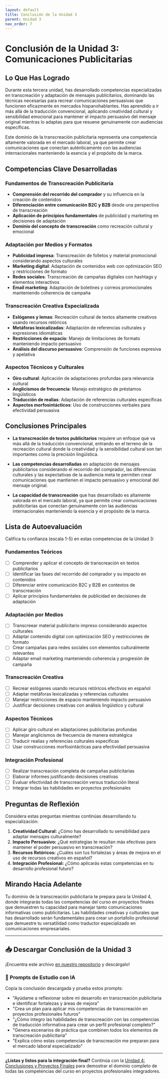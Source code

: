 ```yaml
---
layout: default
title: Conclusión de la Unidad 3
parent: Unidad 3
nav_order: 7
---
```


# Conclusión de la Unidad 3: Comunicaciones Publicitarias

## Lo Que Has Logrado

Durante esta tercera unidad, has desarrollado competencias especializadas en transcreación y adaptación de mensajes publicitarios, dominando las técnicas necesarias para recrear comunicaciones persuasivas que funcionen eficazmente en mercados hispanohablantes. Has aprendido a ir más allá de la traducción convencional, aplicando creatividad cultural y sensibilidad emocional para mantener el impacto persuasivo del mensaje original mientras lo adaptas para que resuene genuinamente con audiencias específicas.

Este dominio de la transcreación publicitaria representa una competencia altamente valorada en el mercado laboral, ya que permite crear comunicaciones que conectan auténticamente con las audiencias internacionales manteniendo la esencia y el propósito de la marca.

## Competencias Clave Desarrolladas

### Fundamentos de Transcreación Publicitaria
- **Comprensión del recorrido del comprador** y su influencia en la creación de contenidos
- **Diferenciación entre comunicación B2C y B2B** desde una perspectiva de transcreación
- **Aplicación de principios fundamentales** de publicidad y marketing en decisiones de adaptación
- **Dominio del concepto de transcreación** como recreación cultural y emocional

### Adaptación por Medios y Formatos
- **Publicidad impresa**: Transcreación de folletos y material promocional considerando aspectos culturales
- **Marketing digital**: Adaptación de contenidos web con optimización SEO y restricciones de formato
- **Redes sociales**: Transcreación de campañas digitales con hashtags y elementos interactivos
- **Email marketing**: Adaptación de boletines y correos promocionales manteniendo coherencia de campaña

### Transcreación Creativa Especializada
- **Eslóganes y lemas**: Recreación cultural de textos altamente creativos usando recursos retóricos
- **Metáforas lexicalizadas**: Adaptación de referencias culturales y expresiones idiomáticas
- **Restricciones de espacio**: Manejo de limitaciones de formato manteniendo impacto persuasivo
- **Análisis del discurso persuasivo**: Comprensión de funciones expresiva y apelativa

### Aspectos Técnicos y Culturales
- **Giro cultural**: Aplicación de adaptaciones profundas para relevancia cultural
- **Anglicismos de frecuencia**: Manejo estratégico de préstamos lingüísticos
- **Traducción de realias**: Adaptación de referencias culturales específicas
- **Aspectos morfosintácticos**: Uso de construcciones verbales para efectividad persuasiva

## Conclusiones Principales

- **La transcreación de textos publicitarios** requiere un enfoque que va más allá de la traducción convencional, entrando en el terreno de la recreación cultural donde la creatividad y la sensibilidad cultural son tan importantes como la precisión lingüística.

- **Las competencias desarrolladas** en adaptación de mensajes publicitarios considerando el recorrido del comprador, las diferencias culturales y las expectativas de la audiencia meta te permiten crear comunicaciones que mantienen el impacto persuasivo y emocional del mensaje original.

- **La capacidad de transcreación** que has desarrollado es altamente valorada en el mercado laboral, ya que permite crear comunicaciones publicitarias que conectan genuinamente con las audiencias internacionales manteniendo la esencia y el propósito de la marca.

## Lista de Autoevaluación

Califica tu confianza (escala 1-5) en estas competencias de la Unidad 3:

### Fundamentos Teóricos
- [ ] Comprender y aplicar el concepto de transcreación en textos publicitarios
- [ ] Identificar las fases del recorrido del comprador y su impacto en contenidos
- [ ] Diferenciar entre comunicación B2C y B2B en contextos de transcreación
- [ ] Aplicar principios fundamentales de publicidad en decisiones de adaptación

### Adaptación por Medios
- [ ] Transcreear material publicitario impreso considerando aspectos culturales
- [ ] Adaptar contenido digital con optimización SEO y restricciones de formato
- [ ] Crear campañas para redes sociales con elementos culturalmente relevantes
- [ ] Adaptar email marketing manteniendo coherencia y progresión de campaña

### Transcreación Creativa
- [ ] Recrear eslóganes usando recursos retóricos efectivos en español
- [ ] Adaptar metáforas lexicalizadas y referencias culturales
- [ ] Manejar restricciones de espacio manteniendo impacto persuasivo
- [ ] Justificar decisiones creativas con análisis lingüístico y cultural

### Aspectos Técnicos
- [ ] Aplicar giro cultural en adaptaciones publicitarias profundas
- [ ] Manejar anglicismos de frecuencia de manera estratégica
- [ ] Traducir realias y referencias culturales específicas
- [ ] Usar construcciones morfosintácticas para efectividad persuasiva

### Integración Profesional
- [ ] Realizar transcreación completa de campañas publicitarias
- [ ] Elaborar informes justificando decisiones creativas
- [ ] Evaluar efectividad de transcreación versus traducción literal
- [ ] Integrar todas las habilidades en proyectos profesionales

## Preguntas de Reflexión

Considera estas preguntas mientras continúas desarrollando tu especialización:

1. **Creatividad Cultural:** ¿Cómo has desarrollado tu sensibilidad para adaptar mensajes culturalmente?
2. **Impacto Persuasivo:** ¿Qué estrategias te resultan más efectivas para mantener el poder persuasivo en transcreación?
3. **Recursos Retóricos:** ¿Cuáles son tus fortalezas y áreas de mejora en el uso de recursos creativos en español?
4. **Integración Profesional:** ¿Cómo aplicarás estas competencias en tu desarrollo profesional futuro?

## Mirando Hacia Adelante

Tu dominio de la transcreación publicitaria te prepara para la Unidad 4, donde integrarás todas las competencias del curso en proyectos finales que demuestren tu capacidad para manejar tanto comunicaciones informativas como publicitarias. Las habilidades creativas y culturales que has desarrollado serán fundamentales para crear un portafolio profesional que demuestre tu versatilidad como traductor especializado en comunicaciones empresariales.

---

## 📥 Descargar Conclusión de la Unidad 3
¡Encuentra este archivo [en nuestro repositorio](https://github.com/alainamb/uic_tr14-trad-comercial/blob/main/unidad3/unidad3-conclusion.md) y descárgalo!

### 🤖 Prompts de Estudio con IA
Copia la conclusión descargada y prueba estos prompts:
- "Ayúdame a reflexionar sobre mi desarrollo en transcreación publicitaria e identificar fortalezas y áreas de mejora"
- "Crea un plan para aplicar mis competencias de transcreación en proyectos profesionales futuros"
- "¿Cómo integro las habilidades de transcreación con las competencias de traducción informativa para crear un perfil profesional completo?"
- "Genera escenarios de práctica que combinen todos los elementos de transcreación publicitaria"
- "Explica cómo estas competencias de transcreación me preparan para el mercado laboral especializado"

---

**¿Listas y listos para la integración final?** Continúa con la [Unidad 4: Conclusiones y Proyectos Finales](../unidad4/unidad4-resumen.md) para demostrar el dominio completo de todas las competencias del curso en proyectos profesionales integradores.
